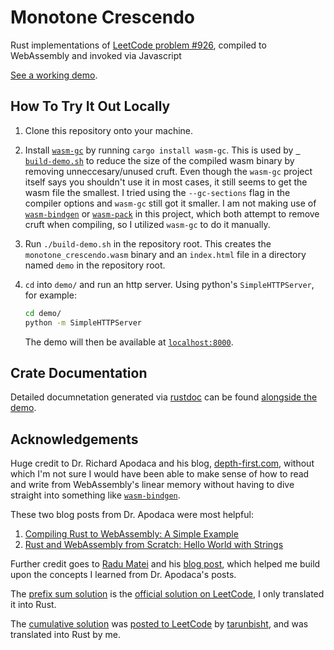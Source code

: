 # Monotone Crescendo

Rust implementations of [LeetCode problem #926](https://leetcode.com/problems/flip-string-to-monotone-increasing/), compiled to WebAssembly and invoked via Javascript

[See a working demo](https://hamburgchimps.github.io/monotone-crescendo/).

## How To Try It Out Locally

1. Clone this repository onto your machine.
2. Install [`wasm-gc`](https://github.com/alexcrichton/wasm-gc) by running `cargo install wasm-gc`. This is used by [` build-demo.sh`](build-demo.sh) to reduce the size of the compiled wasm binary by removing unneccesary/unused cruft. Even
though the `wasm-gc` project itself says you shouldn't use it in most cases, it still seems to get the wasm file the smallest. I tried using the `--gc-sections` flag in the compiler options and `wasm-gc` still got it smaller. I am not making use of [`wasm-bindgen`](https://github.com/rustwasm/wasm-bindgen) or [`wasm-pack`](https://github.com/rustwasm/wasm-pack) in this project, which both attempt to remove cruft when compiling, so I utilized `wasm-gc` to do it manually.
3. Run `./build-demo.sh` in the repository root. This creates the `monotone_crescendo.wasm` binary and an `index.html` file in a directory named `demo` in the repository root.
4. `cd` into `demo/` and run an http server. Using python's `SimpleHTTPServer`, for example:

   ```bash
   cd demo/
   python -m SimpleHTTPServer
   ```
   The demo will then be available at [`localhost:8000`](http://localhost:8000).


## Crate Documentation

Detailed documnetation generated via [rustdoc](https://doc.rust-lang.org/rustdoc/index.html) can be found [alongside the demo](https://hamburgchimps.github.io/monotone-crescendo/doc/monotone_crescendo).

## Acknowledgements

Huge credit to Dr. Richard Apodaca and his blog, [depth-first.com](https://depth-first.com), without which I'm not sure I would have been able to make sense of how to read and write from WebAssembly's linear memory without having to dive straight into something like [`wasm-bindgen`](https://github.com/rustwasm/wasm-bindgen).

These two blog posts from Dr. Apodaca were most helpful:

1. [Compiling Rust to WebAssembly: A Simple Example](https://depth-first.com/articles/2020/06/29/compiling-rust-to-webassembly-a-simple-example/)
2. [Rust and WebAssembly from Scratch: Hello World with Strings](https://depth-first.com/articles/2020/07/07/rust-and-webassembly-from-scratch-hello-world-with-strings/)

Further credit goes to [Radu Matei](https://radu-matei.com) and his [blog post](https://radu-matei.com/blog/practical-guide-to-wasm-memory), which helped me build upon the concepts I learned from Dr. Apodaca's posts.

The [prefix sum solution](https://hamburgchimps.github.io/monotone-crescendo/doc/monotone_crescendo/solution/fn.monotone_crescendo_prefix_sums.html) is the [official solution on LeetCode](https://leetcode.com/problems/flip-string-to-monotone-increasing/solution/), I only translated it into Rust.

The [cumulative solution](https://hamburgchimps.github.io/monotone-crescendo/doc/monotone_crescendo/solution/fn.monototone_crescendo_cumulative.html) was [posted to LeetCode](https://leetcode.com/problems/flip-string-to-monotone-increasing/solution/725259) by [tarunbisht](https://leetcode.com/tarunbisht), and was translated into Rust by me.
